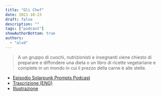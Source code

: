 ```yaml
---
title: "Gli Chef"
date: 2021-10-23
draft: false
description: ""
tags: ["podcast"]
showAuthorBottom: true
authors:
  - "alxd"
---
```


> A un gruppo di cuochi, nutrizionisti e insegnanti viene chiesto di preparare e diffondere una dieta o un libro di ricette vegetariane e complete in un mondo in cui il prezzo della carne è alle stelle.

- [Episodio Solarpunk Prompts Podcast](https://podcast.tomasino.org/@SolarpunkPrompts/episodes/the-chefs)
- [Trascrizione (ENG)](https://wiki.tomasino.org/writing/Solarpunk-Prompts---The-Chefs)
- [Illustrazione](/it/art/the-lemonaut-chefs/)
